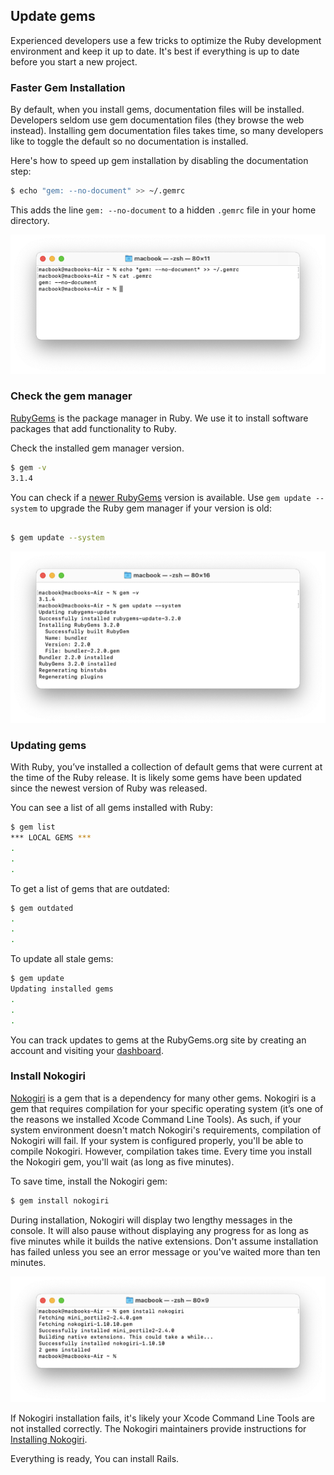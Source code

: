 ## Update gems

Experienced developers use a few tricks to optimize the Ruby development environment and keep it up to date. It's best if everything is up to date before you start a new project.

### Faster Gem Installation

By default, when you install gems, documentation files will be installed. Developers seldom use gem documentation files (they browse the web instead). Installing gem documentation files takes time, so many developers like to toggle the default so no documentation is installed.

Here's how to speed up gem installation by disabling the documentation step:

```bash
$ echo "gem: --no-document" >> ~/.gemrc
```

This adds the line `gem: --no-document` to a hidden `.gemrc` file in your home directory.

![](/assets/images/install-rails-mac/faster-gem-installation.png)

### Check the gem manager

[RubyGems](https://rubygems.org/gems/rubygems-update) is the package manager in Ruby. We use it to install software packages that add functionality to Ruby.

Check the installed gem manager version.

```bash
$ gem -v
3.1.4
```

You can check if a [newer RubyGems](https://rubygems.org/gems/rubygems-update) version is available. Use `gem update --system` to upgrade the Ruby gem manager if your version is old:
```bash

$ gem update --system
```

![](/assets/images/install-rails-mac/update-system-gem.png)

### Updating gems

With Ruby, you’ve installed a collection of default gems that were current at the time of the Ruby release. It is likely some gems have been updated since the newest version of Ruby was released.

You can see a list of all gems installed with Ruby:

```bash
$ gem list
*** LOCAL GEMS ***
.
.
.
```

To get a list of gems that are outdated:

```bash
$ gem outdated
.
.
.
```

To update all stale gems:

```bash
$ gem update
Updating installed gems
.
.
.
```

You can track updates to gems at the RubyGems.org site by creating an account and visiting your [dashboard](https://rubygems.org/dashboard).

### Install Nokogiri

[Nokogiri](http://nokogiri.org/) is a gem that is a dependency for many other gems. Nokogiri is a gem that requires compilation for your specific operating system (it’s one of the reasons we installed Xcode Command Line Tools). As such, if your system environment doesn't match Nokogiri's requirements, compilation of Nokogiri will fail. If your system is configured properly, you'll be able to compile Nokogiri. However, compilation takes time. Every time you install the Nokogiri gem, you'll wait (as long as five minutes).

To save time, install the Nokogiri gem:

```bash
$ gem install nokogiri
```

During installation, Nokogiri will display two lengthy messages in the console. It will also pause without displaying any progress for as long as five minutes while it builds the native extensions. Don't assume installation has failed unless you see an error message or you've waited more than ten minutes.

![](/assets/images/install-rails-mac/install-nokogiri-gem.png)

If Nokogiri installation fails, it's likely your Xcode Command Line Tools are not installed correctly. The Nokogiri maintainers provide instructions for [Installing Nokogiri](https://nokogiri.org/tutorials/installing_nokogiri.html).

Everything is ready, You can install Rails.
